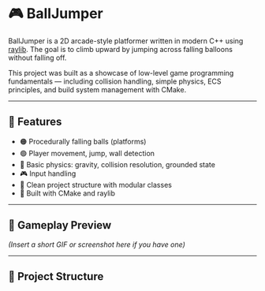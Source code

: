 # 🎮 BallJumper

BallJumper is a 2D arcade-style platformer written in modern C++ using [raylib](https://www.raylib.com/). The goal is to climb upward by jumping across falling balloons without falling off.

This project was built as a showcase of low-level game programming fundamentals — including collision handling, simple physics, ECS principles, and build system management with CMake.

---

## 🧩 Features

- 🟠 Procedurally falling balls (platforms)
- 🟢 Player movement, jump, wall detection
- 🎯 Basic physics: gravity, collision resolution, grounded state
- 🎮 Input handling
- 🧼 Clean project structure with modular classes
- 🔨 Built with CMake and raylib

---

## 🎥 Gameplay Preview

*(Insert a short GIF or screenshot here if you have one)*

---

## 📁 Project Structure

